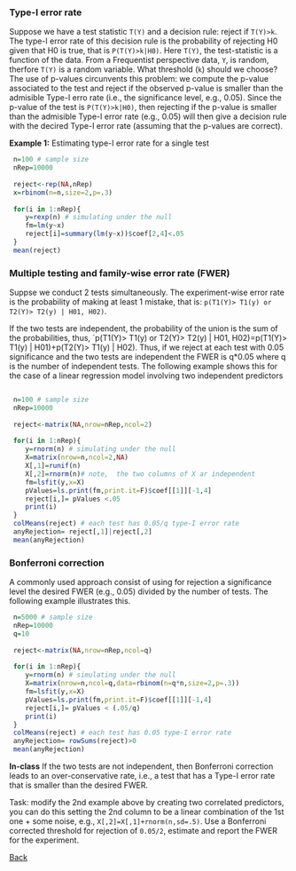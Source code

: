 ### Type-I error rate

Suppose we have a test statistic `T(Y)` and a decision rule: reject if `T(Y)>k`. The type-I error rate of this decision rule is the probability of rejecting H0 given that H0 is true, that is `P(T(Y)>k|H0)`. Here `T(Y)`, the test-statistic
is a function of the data. From a Frequentist perspective data, `Y`, is random, therfore `T(Y)` is a random variable. 
What threshold (`k`) should we choose? The use of p-values circunvents this problem: we compute the p-value associated to the test and reject if the observed p-value is smaller than the admisible Type-I erro rate (i.e., the significance level, e.g., 0.05). Since the p-value of the test is `P(T(Y)>k|H0)`, then rejecting if the p-value is smaller than the admisible Type-I error rate (e.g., 0.05) will then give a decision rule with the decired Type-I error rate (assuming that the p-values are correct).

**Example 1:** Estimating type-I error rate for a single test

```r
 n=100 # sample size
 nRep=10000
 
 reject<-rep(NA,nRep)
 x=rbinom(n=n,size=2,p=.3)
 
 for(i in 1:nRep){
    y=rexp(n) # simulating under the null
    fm=lm(y~x)
    reject[i]=summary(lm(y~x))$coef[2,4]<.05
 }
 mean(reject)
```

### Multiple testing and family-wise error rate (FWER)

Suppse we conduct 2 tests simultaneously. The experiment-wise error rate is the probability of making at least 1 mistake, that is:
`p(T1(Y)> T1(y) or T2(Y)> T2(y) | H01, H02)`. 

If the two tests are independent, the probability of the union is the sum of the probabilities, thus, `p(T1(Y)> T1(y) or T2(Y)> T2(y) | H01, H02)=p(T1(Y)> T1(y) | H01)+p(T2(Y)> T1(y) | H02). Thus, if we reject at each test with 0.05 significance and the two tests are independent the FWER is q*0.05 where q is the number of independent tests. The following example shows this for the
case of a linear regression model involving two independent predictors

```r

 n=100 # sample size
 nRep=10000
 
 reject<-matrix(NA,nrow=nRep,ncol=2)
 
 for(i in 1:nRep){
    y=rnorm(n) # simulating under the null
    X=matrix(nrow=n,ncol=2,NA)
    X[,1]=runif(n)
    X[,2]=rnorm(n)# note,  the two columns of X ar independent
    fm=lsfit(y,x=X)
    pValues=ls.print(fm,print.it=F)$coef[[1]][-1,4]
    reject[i,]= pValues <.05
    print(i)
 }
 colMeans(reject) # each test has 0.05/q type-I error rate
 anyRejection= reject[,1]|reject[,2]
 mean(anyRejection)

```
 

### Bonferroni correction

A commonly used approach consist of using for rejection a significance level the desired FWER (e.g., 0.05) divided by the number of tests. The following example illustrates this.

```r
 n=5000 # sample size
 nRep=10000
 q=10
 
 reject<-matrix(NA,nrow=nRep,ncol=q)
 
 for(i in 1:nRep){
    y=rnorm(n) # simulating under the null
    X=matrix(nrow=n,ncol=q,data=rbinom(n=q*n,size=2,p=.3))
    fm=lsfit(y,x=X)
    pValues=ls.print(fm,print.it=F)$coef[[1]][-1,4]
    reject[i,]= pValues < (.05/q)
    print(i)
 }
 colMeans(reject) # each test has 0.05 type-I error rate
 anyRejection= rowSums(reject)>0
 mean(anyRejection)

```




**In-class** If the two tests are not independent, then Bonferroni correction leads to an over-conservative rate, i.e., a test that has
a Type-I error rate that is smaller than the desired FWER. 

Task: modify the 2nd example above by creating two correlated predictors, you can do this setting the 2nd column to be a linear combination
of the 1st one + some noise, e.g., `X[,2]=X[,1]+rnorm(n,sd=.5)`. Use a Bonferroni corrected threshold for rejection of `0.05/2`, estimate and report the FWER for the experiment. 



[Back](https://github.com/gdlc/STAT_COMP/)

